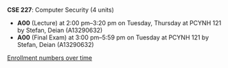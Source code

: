 **CSE 227**: Computer Security (4 units)

- **A00** (Lecture) at 2:00 pm–3:20 pm on Tuesday, Thursday at PCYNH 121 by Stefan, Deian (A13290632)
- **A00** (Final Exam) at 3:00 pm–5:59 pm on Tuesday at PCYNH 121 by Stefan, Deian (A13290632)

[Enrollment numbers over time](./CSE227.tsv)
